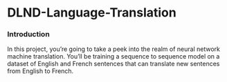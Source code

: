 # DLND-Language-Translation

### Introduction
In this project, you’re going to take a peek into the realm of neural network machine translation. 
You’ll be training a sequence to sequence model on a dataset of English and French sentences that can translate new sentences from English to French.

